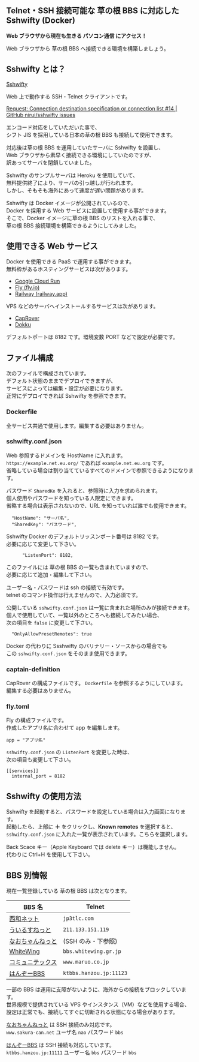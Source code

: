## Telnet・SSH 接続可能な 草の根 BBS に対応した Sshwifty (Docker)

**Web ブラウザから現在も生きる パソコン通信 にアクセス！**

Web ブラウザから 草の根 BBS へ接続できる環境を構築しましょう。

## Sshwifty とは？

[Sshwifty](https://github.com/nirui/sshwifty)

Web 上で動作する SSH・Telnet クライアントです。

[Request: Connection destination specification or connection list #14 | GitHub nirui/sshwifty issues](https://github.com/nirui/sshwifty/issues/14)

エンコード対応をしていただいた事で、\
シフト JIS を採用している日本の草の根 BBS も接続して使用できます。

対応後は草の根 BBS を運用していたサーバに Sshwifty を設置し、\
Web ブラウザから素早く接続できる環境にしていたのですが、\
訳あってサーバを閉鎖していました。

Sshwifty のサンプルサーバは Heroku を使用していて、\
無料提供終了により、サーバの引っ越しが行われます。\
しかし、そもそも海外にあって速度が遅い問題があります。

Sshwifty は Docker イメージが公開されているので、\
Docker を採用する Web サービスに設置して使用する事ができます。\
そこで、Docker イメージに草の根 BBS のリストを入れる事で、\
草の根 BBS 接続環境を構築できるようにしてみました。

## 使用できる Web サービス

Docker を使用できる PaaS で運用する事ができます。\
無料枠があるホスティングサービスは次があります。

- [Google Cloud Run](https://cloud.google.com/run?hl=ja)
- [Fly (fly.io)](https://fly.io/)
- [Railway (railway.app)](https://railway.app/)

VPS などのサーバへインストールするサービスは次があります。

- [CapRover](https://caprover.com/)
- [Dokku](https://dokku.com/)

デフォルトポートは 8182 です。環境変数 PORT などで設定が必要です。

## ファイル構成

次のファイルで構成されています。\
デフォルト状態のままでデプロイできますが、\
サービスによっては編集・設定が必要になります。\
正常にデプロイできれば Sshwifty を参照できます。

### Dockerfile

全サービス共通で使用します。編集する必要はありません。

### sshwifty.conf.json

Web 参照するドメインを HostName に入れます。\
`https://example.net.eu.org/` であれば `example.net.eu.org` です。\
省略している場合は割り当てているすべてのドメインで参照できるようになります。

パスワード `SharedKe` を入れると、参照時に入力を求められます。\
個人使用やパスワードを知っている人限定にできます。\
省略する場合は表示されないので、URL を知っていれば誰でも使用できます。

```
  "HostName": "サーバ名",
  "SharedKey": "パスワード",
```

Sshwifty Docker のデフォルトリッスンポート番号は 8182 です。\
必要に応じて変更して下さい。

```
      "ListenPort": 8182,
```

このファイルには 草の根 BBS の一覧も含まれていますので、\
必要に応じて追加・編集して下さい。

ユーザー名・パスワードは ssh の接続で有効です。\
telnet のコマンド操作は行えませんので、入力必須です。

公開している `sshwifty.conf.json` は一覧に含まれた場所のみが接続できます。\
個人で使用していて、一覧以外のところへも接続してみたい場合、\
次の項目を `false` に変更して下さい。

```
  "OnlyAllowPresetRemotes": true
```

Docker の代わりに Ssshwifty のバリナリー・ソースからの場合でも\
この `sshwifty.conf.json` をそのまま使用できます。

### captain-definition

CapRover の構成ファイルです。 `Dockerfile` を参照するようにしています。\
編集する必要はありません。

### fly.toml

Fly の構成ファイルです。 \
作成したアプリ名に合わせて app を編集します。

```
app = "アプリ名"
```

`sshwifty.conf.json` の `ListenPort` を変更した時は、\
次の項目も変更して下さい。

```
[[services]]
  internal_port = 8182
```

## Sshwifty の使用方法

Sshwifty を起動すると、パスワードを設定している場合は入力画面になります。\
起動したら、上部に **＋** をクリックし、**Known remotes** を選択すると、\
`sshwifty.conf.json` に入れた一覧が表示されています。こちらを選択します。

Back Scace キー（Apple Keyboard では delete キー）は機能しません。\
代わりに Ctrl+H を使用して下さい。

## BBS 別情報

現在一覧登録している 草の根 BBS は次となります。

|BBS 名                                             |Telnet|
|---------------------------------------------------|------|
|[西和ネット](http://jp3tlc.com/com/coms.shtml)     |`jp3tlc.com`|
|[ういるすねっと](http://mtbbs.i.pxc.jp/mtbbs/)     |`211.133.151.119`|
|[なおちゃんねっと](https://www.sakura-can.net/nao/)|(SSH のみ・下参照)|
|[WhiteWing](http://www.whitewing.gr.jp/)           |`bbs.whitewing.gr.jp`|
|[コミュニテックス](https://www.maruo.co.jp/)       |`www.maruo.co.jp`|
|[はんぞーBBS](https://www.hanzou.jp/hanzoubbs/)    |`ktbbs.hanzou.jp:11123`|

一部の BBS は運用に支障がないように、海外からの接続をブロックしています。\
世界規模で提供されている VPS やインスタンス（VM）などを使用する場合、\
設定は正常でも、接続してすぐに切断される状態になる場合があります。

[なおちゃんねっと](https://www.sakura-can.net/nao/) は SSH 接続のみ対応です。\
`www.sakura-can.net` ユーザ名 `nao` パスワード `bbs`

[はんぞーBBS](https://www.hanzou.jp/hanzoubbs/) は SSH 接続も対応しています。\
`ktbbs.hanzou.jp:11111` ユーザー名 `bbs` パスワード `bbs`
